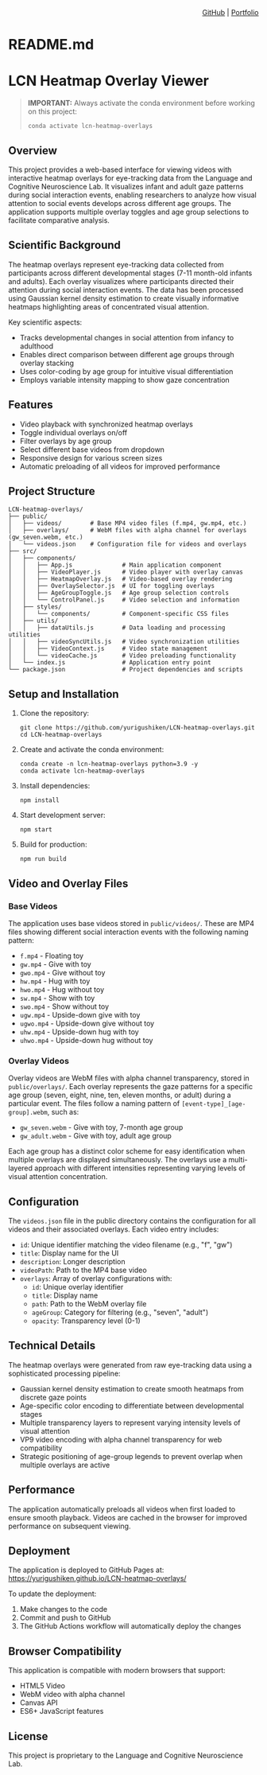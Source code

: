 <div align="right">
  <a href="https://github.com/yurigushiken/LCN-heatmap-overlays">GitHub</a> |
  <a href="https://yurigushiken.github.io/">Portfolio</a>
</div>

# README.md

# LCN Heatmap Overlay Viewer

> **IMPORTANT:** Always activate the conda environment before working on this project:
> ```
> conda activate lcn-heatmap-overlays
> ```

## Overview

This project provides a web-based interface for viewing videos with interactive heatmap overlays for eye-tracking data from the Language and Cognitive Neuroscience Lab. It visualizes infant and adult gaze patterns during social interaction events, enabling researchers to analyze how visual attention to social events develops across different age groups. The application supports multiple overlay toggles and age group selections to facilitate comparative analysis.

## Scientific Background

The heatmap overlays represent eye-tracking data collected from participants across different developmental stages (7-11 month-old infants and adults). Each overlay visualizes where participants directed their attention during social interaction events. The data has been processed using Gaussian kernel density estimation to create visually informative heatmaps highlighting areas of concentrated visual attention.

Key scientific aspects:
- Tracks developmental changes in social attention from infancy to adulthood
- Enables direct comparison between different age groups through overlay stacking
- Uses color-coding by age group for intuitive visual differentiation
- Employs variable intensity mapping to show gaze concentration

## Features

- Video playback with synchronized heatmap overlays
- Toggle individual overlays on/off
- Filter overlays by age group
- Select different base videos from dropdown
- Responsive design for various screen sizes
- Automatic preloading of all videos for improved performance

## Project Structure

```
LCN-heatmap-overlays/
├── public/
│   ├── videos/        # Base MP4 video files (f.mp4, gw.mp4, etc.)
│   ├── overlays/      # WebM files with alpha channel for overlays (gw_seven.webm, etc.)
│   └── videos.json    # Configuration file for videos and overlays
├── src/
│   ├── components/
│   │   ├── App.js              # Main application component
│   │   ├── VideoPlayer.js      # Video player with overlay canvas
│   │   ├── HeatmapOverlay.js   # Video-based overlay rendering
│   │   ├── OverlaySelector.js  # UI for toggling overlays
│   │   ├── AgeGroupToggle.js   # Age group selection controls
│   │   └── ControlPanel.js     # Video selection and information
│   ├── styles/
│   │   └── components/         # Component-specific CSS files
│   ├── utils/
│   │   ├── dataUtils.js        # Data loading and processing utilities
│   │   ├── videoSyncUtils.js   # Video synchronization utilities
│   │   ├── VideoContext.js     # Video state management
│   │   └── videoCache.js       # Video preloading functionality
│   └── index.js                # Application entry point
└── package.json                # Project dependencies and scripts
```

## Setup and Installation

1. Clone the repository:
   ```
   git clone https://github.com/yurigushiken/LCN-heatmap-overlays.git
   cd LCN-heatmap-overlays
   ```

2. Create and activate the conda environment:
   ```
   conda create -n lcn-heatmap-overlays python=3.9 -y
   conda activate lcn-heatmap-overlays
   ```

3. Install dependencies:
   ```
   npm install
   ```

4. Start development server:
   ```
   npm start
   ```

5. Build for production:
   ```
   npm run build
   ```

## Video and Overlay Files

### Base Videos

The application uses base videos stored in `public/videos/`. These are MP4 files showing different social interaction events with the following naming pattern:

- `f.mp4` - Floating toy
- `gw.mp4` - Give with toy
- `gwo.mp4` - Give without toy
- `hw.mp4` - Hug with toy
- `hwo.mp4` - Hug without toy
- `sw.mp4` - Show with toy
- `swo.mp4` - Show without toy
- `ugw.mp4` - Upside-down give with toy
- `ugwo.mp4` - Upside-down give without toy
- `uhw.mp4` - Upside-down hug with toy
- `uhwo.mp4` - Upside-down hug without toy

### Overlay Videos

Overlay videos are WebM files with alpha channel transparency, stored in `public/overlays/`. Each overlay represents the gaze patterns for a specific age group (seven, eight, nine, ten, eleven months, or adult) during a particular event. The files follow a naming pattern of `[event-type]_[age-group].webm`, such as:

- `gw_seven.webm` - Give with toy, 7-month age group
- `gw_adult.webm` - Give with toy, adult age group

Each age group has a distinct color scheme for easy identification when multiple overlays are displayed simultaneously. The overlays use a multi-layered approach with different intensities representing varying levels of visual attention concentration.

## Configuration

The `videos.json` file in the public directory contains the configuration for all videos and their associated overlays. Each video entry includes:

- `id`: Unique identifier matching the video filename (e.g., "f", "gw")
- `title`: Display name for the UI
- `description`: Longer description
- `videoPath`: Path to the MP4 base video
- `overlays`: Array of overlay configurations with:
  - `id`: Unique overlay identifier
  - `title`: Display name
  - `path`: Path to the WebM overlay file
  - `ageGroup`: Category for filtering (e.g., "seven", "adult")
  - `opacity`: Transparency level (0-1)

## Technical Details

The heatmap overlays were generated from raw eye-tracking data using a sophisticated processing pipeline:

- Gaussian kernel density estimation to create smooth heatmaps from discrete gaze points
- Age-specific color encoding to differentiate between developmental stages
- Multiple transparency layers to represent varying intensity levels of visual attention
- VP9 video encoding with alpha channel transparency for web compatibility
- Strategic positioning of age-group legends to prevent overlap when multiple overlays are active

## Performance

The application automatically preloads all videos when first loaded to ensure smooth playback. Videos are cached in the browser for improved performance on subsequent viewing.

## Deployment

The application is deployed to GitHub Pages at: https://yurigushiken.github.io/LCN-heatmap-overlays/

To update the deployment:

1. Make changes to the code
2. Commit and push to GitHub
3. The GitHub Actions workflow will automatically deploy the changes

## Browser Compatibility

This application is compatible with modern browsers that support:
- HTML5 Video
- WebM video with alpha channel
- Canvas API
- ES6+ JavaScript features

## License

This project is proprietary to the Language and Cognitive Neuroscience Lab.
